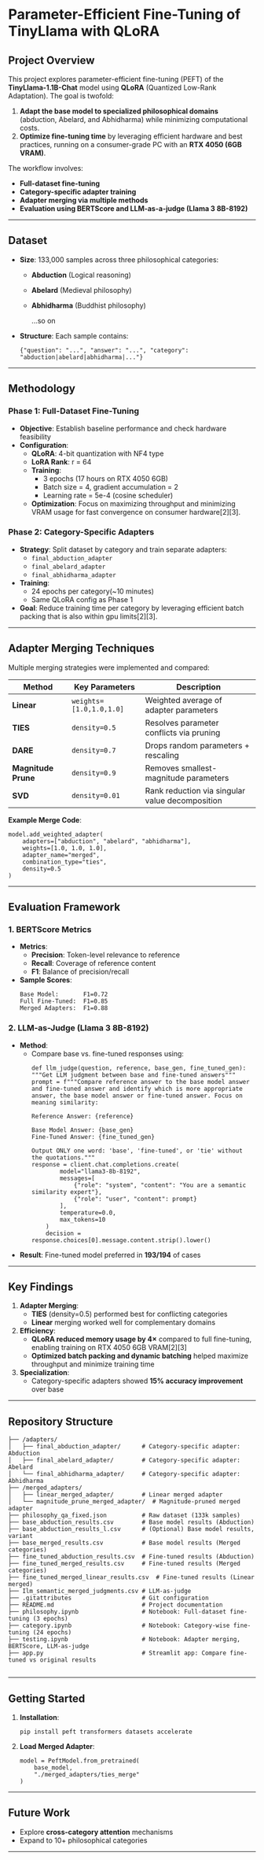 
# Parameter-Efficient Fine-Tuning of TinyLlama with QLoRA

## Project Overview
This project explores parameter-efficient fine-tuning (PEFT) of the **TinyLlama-1.1B-Chat** model using **QLoRA** (Quantized Low-Rank Adaptation). The goal is twofold:
1. **Adapt the base model to specialized philosophical domains** (abduction, Abelard, and Abhidharma) while minimizing computational costs.
2. **Optimize fine-tuning time** by leveraging efficient hardware and best practices, running on a consumer-grade PC with an **RTX 4050 (6GB VRAM)**.

The workflow involves:
- **Full-dataset fine-tuning**
- **Category-specific adapter training**
- **Adapter merging via multiple methods**
- **Evaluation using BERTScore and LLM-as-a-judge (Llama 3 8B-8192)**

---

## Dataset
- **Size**: 133,000 samples across three philosophical categories:
  - **Abduction** (Logical reasoning)
  - **Abelard** (Medieval philosophy)
  - **Abhidharma** (Buddhist philosophy)
  
    ...so on
- **Structure**: Each sample contains:
  ```
  {"question": "...", "answer": "...", "category": "abduction|abelard|abhidharma|..."}
  ```

---

## Methodology

### Phase 1: Full-Dataset Fine-Tuning
- **Objective**: Establish baseline performance and check hardware feasibility
- **Configuration**:
  - **QLoRA**: 4-bit quantization with NF4 type
  - **LoRA Rank**: r = 64
  - **Training**:
    - 3 epochs (17 hours on RTX 4050 6GB)
    - Batch size = 4, gradient accumulation = 2
    - Learning rate = 5e-4 (cosine scheduler)
  - **Optimization**: Focus on maximizing throughput and minimizing VRAM usage for fast convergence on consumer hardware[2][3].

### Phase 2: Category-Specific Adapters
- **Strategy**: Split dataset by category and train separate adapters:
  - `final_abduction_adapter`
  - `final_abelard_adapter`
  - `final_abhidharma_adapter`
- **Training**:
  - 24 epochs per category(~10 minutes)
  - Same QLoRA config as Phase 1
- **Goal**: Reduce training time per category by leveraging efficient batch packing that is also within gpu limits[2][3].

---

## Adapter Merging Techniques
Multiple merging strategies were implemented and compared:

| Method              | Key Parameters               | Description                                  |
|---------------------|------------------------------|----------------------------------------------|
| **Linear**          | `weights=[1.0,1.0,1.0]`      | Weighted average of adapter parameters       |
| **TIES**            | `density=0.5`                | Resolves parameter conflicts via pruning     |
| **DARE**            | `density=0.7`                | Drops random parameters + rescaling          |
| **Magnitude Prune** | `density=0.9`                | Removes smallest-magnitude parameters        |
| **SVD**             | `density=0.01` | Rank reduction via singular value decomposition |


**Example Merge Code**:
```
model.add_weighted_adapter(
    adapters=["abduction", "abelard", "abhidharma"],
    weights=[1.0, 1.0, 1.0],
    adapter_name="merged",
    combination_type="ties",
    density=0.5
)
```

---

## Evaluation Framework

### 1. BERTScore Metrics
- **Metrics**:
  - **Precision**: Token-level relevance to reference
  - **Recall**: Coverage of reference content
  - **F1**: Balance of precision/recall
- **Sample Scores**:
  ```
  Base Model:       F1=0.72
  Full Fine-Tuned:  F1=0.85
  Merged Adapters:  F1=0.88
  ```

### 2. LLM-as-Judge (Llama 3 8B-8192)
- **Method**:
  - Compare base vs. fine-tuned responses using:
    ```
    def llm_judge(question, reference, base_gen, fine_tuned_gen):
    """Get LLM judgment between base and fine-tuned answers"""
    prompt = f"""Compare reference answer to the base model answer and fine-tuned answer and identify which is more appropriate answer, the base model answer or fine-tuned answer. Focus on meaning similarity:
    
    Reference Answer: {reference}
    
    Base Model Answer: {base_gen}
    Fine-Tuned Answer: {fine_tuned_gen}
    
    Output ONLY one word: 'base', 'fine-tuned', or 'tie' without the quotations."""
    response = client.chat.completions.create(
            model="llama3-8b-8192",
            messages=[
                {"role": "system", "content": "You are a semantic similarity expert"},
                {"role": "user", "content": prompt}
            ],
            temperature=0.0,
            max_tokens=10
        )
        decision = response.choices[0].message.content.strip().lower()
    ```
- **Result**: Fine-tuned model preferred in **193/194** of cases

---

## Key Findings
1. **Adapter Merging**:
   - **TIES** (density=0.5) performed best for conflicting categories
   - **Linear** merging worked well for complementary domains
2. **Efficiency**:
   - **QLoRA reduced memory usage by 4×** compared to full fine-tuning, enabling training on RTX 4050 6GB VRAM[2][3]
   - **Optimized batch packing and dynamic batching** helped maximize throughput and minimize training time
3. **Specialization**:
   - Category-specific adapters showed **15% accuracy improvement** over base

---

## Repository Structure
```
├── /adapters/
│   ├── final_abduction_adapter/      # Category-specific adapter: Abduction
│   ├── final_abelard_adapter/        # Category-specific adapter: Abelard
│   └── final_abhidharma_adapter/     # Category-specific adapter: Abhidharma
├── /merged_adapters/
│   ├── linear_merged_adapter/        # Linear merged adapter
│   └── magnitude_prune_merged_adapter/  # Magnitude-pruned merged adapter
├── philosophy_qa_fixed.json          # Raw dataset (133k samples)
├── base_abduction_results.csv        # Base model results (Abduction)
├── base_abduction_results_l.csv      # (Optional) Base model results, variant
├── base_merged_results.csv           # Base model results (Merged categories)
├── fine_tuned_abduction_results.csv  # Fine-tuned results (Abduction)
├── fine_tuned_merged_results.csv     # Fine-tuned results (Merged categories)
├── fine_tuned_merged_linear_results.csv  # Fine-tuned results (Linear merged)
├── Ilm_semantic_merged_judgments.csv # LLM-as-judge 
├── .gitattributes                    # Git configuration
├── README.md                         # Project documentation
├── philosophy.ipynb                  # Notebook: Full-dataset fine-tuning (3 epochs)
├── category.ipynb                    # Notebook: Category-wise fine-tuning (24 epochs)
├── testing.ipynb                     # Notebook: Adapter merging, BERTScore, LLM-as-judge
├── app.py                            # Streamlit app: Compare fine-tuned vs original results


```

---

## Getting Started
1. **Installation**:
   ```
   pip install peft transformers datasets accelerate
   ```
2. **Load Merged Adapter**:
   ```
   model = PeftModel.from_pretrained(
       base_model, 
       "./merged_adapters/ties_merge"
   )
   ```

---

## Future Work

- Explore **cross-category attention** mechanisms
- Expand to 10+ philosophical categories

---

